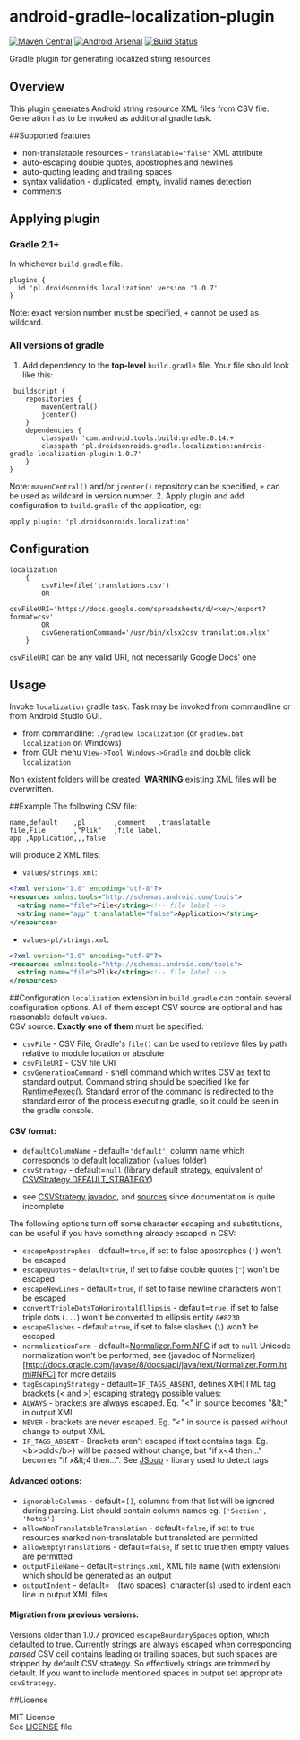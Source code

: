 android-gradle-localization-plugin
==================================
[![Maven Central](https://maven-badges.herokuapp.com/maven-central/pl.droidsonroids.gradle.localization/android-gradle-localization-plugin/badge.svg?style=flat)](https://maven-badges.herokuapp.com/maven-central/pl.droidsonroids.gradle.localization/android-gradle-localization-plugin) [![Android Arsenal](https://img.shields.io/badge/Android%20Arsenal-android--gradle--localization--plugin-brightgreen.svg?style=flat)](https://android-arsenal.com/details/1/902)  [![Build Status](https://travis-ci.org/koral--/android-gradle-localization-plugin.svg?branch=master)](https://travis-ci.org/koral--/android-gradle-localization-plugin)

Gradle plugin for generating localized string resources

## Overview
This plugin generates Android string resource XML files from CSV file.
Generation has to be invoked as additional gradle task.
 
##Supported features
 * non-translatable resources - `translatable="false"` XML attribute
 * auto-escaping double quotes, apostrophes and newlines
 * auto-quoting leading and trailing spaces
 * syntax validation - duplicated, empty, invalid names detection
 * comments
  
## Applying plugin
### Gradle 2.1+
In whichever `build.gradle` file.
```
plugins {
  id 'pl.droidsonroids.localization' version '1.0.7'
}
```
Note: exact version number must be specified, `+` cannot be used as wildcard.

### All versions of gradle
1. Add dependency to the __top-level__ `build.gradle` file.
 Your file should look like this:
 ```
  buildscript {
     repositories {
         mavenCentral()
         jcenter()
     }
     dependencies {
         classpath 'com.android.tools.build:gradle:0.14.+'
         classpath 'pl.droidsonroids.gradle.localization:android-gradle-localization-plugin:1.0.7'
     }
 }
 ```
 Note: `mavenCentral()` and/or `jcenter()` repository can be specified, `+` can be used as wildcard in version number.
2. Apply plugin and add configuration to `build.gradle` of the application, eg:
 ```
 apply plugin: 'pl.droidsonroids.localization'
 ```
 
 ## Configuration
 ```
 localization
     {
         csvFile=file('translations.csv')
         OR
         csvFileURI='https://docs.google.com/spreadsheets/d/<key>/export?format=csv'
         OR
         csvGenerationCommand='/usr/bin/xlsx2csv translation.xlsx'
     }
 ```
 `csvFileURI` can be any valid URI, not necessarily Google Docs' one 

## Usage 
Invoke `localization` gradle task. Task may be invoked from commandline or from Android Studio GUI.
 * from commandline: `./gradlew localization` (or `gradlew.bat localization` on Windows)
 * from GUI: menu `View->Tool Windows->Gradle` and double click `localization`<br>
 
 Non existent folders will be created. __WARNING__ existing XML files will be overwritten.

##Example
The following CSV file:
```csv
name,default    ,pl       ,comment   ,translatable
file,File       ,"Plik"   ,file label,
app ,Application,,,false
```
will produce 2 XML files:
* `values/strings.xml`:
```xml
<?xml version="1.0" encoding="utf-8"?>
<resources xmlns:tools="http://schemas.android.com/tools">
  <string name="file">File</string><!-- file label -->
  <string name="app" translatable="false">Application</string>
</resources>
```
* `values-pl/strings.xml`:
```xml
<?xml version="1.0" encoding="utf-8"?>
<resources xmlns:tools="http://schemas.android.com/tools">
  <string name="file">Plik</string><!-- file label -->
</resources>
```

##Configuration
`localization` extension in `build.gradle` can contain several configuration options. All of them 
except CSV source are optional and has reasonable default values.<br>
CSV source. __Exactly one of them__ must be specified:
* `csvFile` - CSV File, Gradle's `file()` can be used to retrieve files by path relative to module location or absolute   
* `csvFileURI` - CSV file URI
* `csvGenerationCommand` - shell command which writes CSV as text to standard output.
Command string should be specified like for [Runtime#exec()](http://docs.oracle.com/javase/8/docs/api/java/lang/Runtime.html#exec-java.lang.String-).
Standard error of the command is redirected to the standard error of the process executing gradle,
so it could be seen in the gradle console.

#### CSV format:
* `defaultColumnName` - default=`'default'`, column name which corresponds to default localization
(`values` folder)
* `csvStrategy` - default=`null` (library default strategy, equivalent of 
[CSVStrategy.DEFAULT_STRATEGY](https://lucene.apache.org/solr/4_0_0/solr-core/org/apache/solr/internal/csv/CSVStrategy.html#DEFAULT_STRATEGY))
 - see [CSVStrategy javadoc](https://lucene.apache.org/solr/4_0_0/solr-core/org/apache/solr/internal/csv/CSVStrategy.html),
 and [sources](http://grepcode.com/file/repo1.maven.org/maven2/org.apache.solr/solr-core/4.8.0/org/apache/solr/internal/csv/CSVStrategy.java#CSVStrategy)
 since documentation is quite incomplete

The following options turn off some character escaping and substitutions, can be useful if you have 
something already escaped in CSV:
* `escapeApostrophes` - default=`true`, if set to false apostrophes (`'`) won't be escaped
* `escapeQuotes` - default=`true`, if set to false double quotes (`"`)  won't be escaped
* `escapeNewLines` - default=`true`, if set to false newline characters won't be escaped
* `convertTripleDotsToHorizontalEllipsis` - default=`true`, if set to false triple dots (`...`) won't be converted to ellipsis entity `&#8230`
* `escapeSlashes` - default=`true`, if set to false slashes (`\`) won't be escaped
* `normalizationForm` - default=[Normalizer.Form.NFC](http://docs.oracle.com/javase/8/docs/api/java/text/Normalizer.Form.html#NFC)
if set to `null` Unicode normalization won't be performed, see (javadoc of Normalizer)[http://docs.oracle.com/javase/8/docs/api/java/text/Normalizer.Form.html#NFC]
for more details
* `tagEscapingStrategy` - default=`IF_TAGS_ABSENT`, defines X(H)TML tag brackets (&lt; and &gt;) escaping strategy
possible values:
 * `ALWAYS` - brackets are always escaped. Eg. "&lt;" in source becomes "&amp;lt;" in output XML
 * `NEVER` - brackets are never escaped. Eg. "&lt;" in source is passed without change to output XML
 * `IF_TAGS_ABSENT` - Brackets aren't escaped if text contains tags. Eg.
   &lt;b&gt;bold&lt;/b&gt;} will be passed without change, but "if x&lt;4 then…" becomes "if x&amp;lt;4 then…".
   See [JSoup](http://jsoup.org) - library used to detect tags

#### Advanced options:
* `ignorableColumns` - default=`[]`, columns from that list will be ignored during parsing. List should
contain column names eg. `['Section', 'Notes']`
* `allowNonTranslatableTranslation` - default=`false`, if set to true resources marked
non-translatable but translated are permitted
* `allowEmptyTranslations` - default=`false`, if set to true then empty values are permitted
* `outputFileName` - default=`strings.xml`, XML file name (with extension) which should be generated as an output
* `outputIndent` - default=`  `(two spaces), character(s) used to indent each line in output XML files

#### Migration from previous versions:
Versions older than 1.0.7 provided `escapeBoundarySpaces` option, which defaulted to true. Currently strings are always escaped when corresponding *parsed* CSV ceil contains leading or trailing spaces, but such spaces are stripped by default CSV strategy. So effectively strings are trimmed by default. If you want to include mentioned spaces in output set appropriate `csvStrategy`.

##License

MIT License<br>
See [LICENSE](LICENSE) file.
